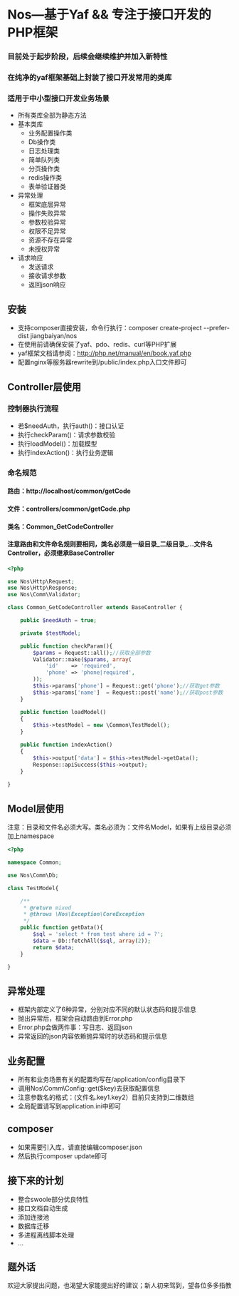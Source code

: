 # Nos—基于Yaf && 专注于接口开发的PHP框架
### 目前处于起步阶段，后续会继续维护并加入新特性
### 在纯净的yaf框架基础上封装了接口开发常用的类库
### 适用于中小型接口开发业务场景
 - 所有类库全部为静态方法
 - 基本类库
   - 业务配置操作类
   - Db操作类
   - 日志处理类
   - 简单队列类
   - 分页操作类
   - redis操作类
   - 表单验证器类
 - 异常处理
   - 框架底层异常
   - 操作失败异常
   - 参数校验异常
   - 权限不足异常
   - 资源不存在异常
   - 未授权异常
 - 请求响应
   - 发送请求
   - 接收请求参数
   - 返回json响应
## 安装
 - 支持composer直接安装，命令行执行：composer create-project --prefer-dist jiangbaiyan/nos
 - 在使用前请确保安装了yaf、pdo、redis、curl等PHP扩展
 - yaf框架文档请参阅：http://php.net/manual/en/book.yaf.php
 - 配置nginx等服务器rewrite到/public/index.php入口文件即可
## Controller层使用
### 控制器执行流程
 - 若$needAuth，执行auth()：接口认证
 - 执行checkParam()：请求参数校验
 - 执行loadModel()：加载模型
 - 执行indexAction()：执行业务逻辑
### 命名规范
#### 路由：http://localhost/common/getCode
#### 文件：controllers/common/getCode.php
#### 类名：Common_GetCodeController
#### 注意路由和文件命名规则要相同，类名必须是一级目录_二级目录_...文件名Controller，必须继承BaseController
```php
<?php

use Nos\Http\Request;
use Nos\Http\Response;
use Nos\Comm\Validator;

class Common_GetCodeController extends BaseController {

    public $needAuth = true;

    private $testModel;

    public function checkParam(){
        $params = Request::all();//获取全部参数
        Validator::make($params, array(
            'id'    => 'required',
            'phone' => 'phone|required',
        ));
        $this->params['phone'] = Request::get('phone');//获取get参数
        $this->params['name']  = Request::post('name');//获取post参数
    }

    public function loadModel()
    {
        $this->testModel = new \Common\TestModel();
    }

    public function indexAction()
    {
        $this->output['data'] = $this->testModel->getData();
        Response::apiSuccess($this->output);
    }
    
}
```
## Model层使用
注意：目录和文件名必须大写。类名必须为：文件名Model，如果有上级目录必须加上namespace
```php
<?php

namespace Common;

use Nos\Comm\Db;

class TestModel{

    /**
     * @return mixed
     * @throws \Nos\Exception\CoreException
     */
    public function getData(){
        $sql = 'select * from test where id = ?';
        $data = Db::fetchAll($sql, array(2));
        return $data;
    }

}
```
## 异常处理
 - 框架内部定义了6种异常，分别对应不同的默认状态码和提示信息
 - 抛出异常后，框架会自动路由到Error.php
 - Error.php会做两件事：写日志、返回json
 - 异常返回的json内容依赖抛异常时的状态码和提示信息
## 业务配置
 - 所有和业务场景有关的配置均写在/application/config目录下
 - 调用Nos\Comm\Config::get($key)去获取配置信息
 - 注意参数名的格式：(文件名.key1.key2）目前只支持到二维数组
 - 全局配置请写到application.ini中即可
## composer
 - 如果需要引入库，请直接编辑composer.json
 - 然后执行composer update即可
## 接下来的计划  
  - 整合swoole部分优良特性
  - 接口文档自动生成
  - 添加连接池
  - 数据库迁移
  - 多进程离线脚本处理
  - ...
## 题外话
  欢迎大家提出问题，也渴望大家能提出好的建议；新人初来驾到，望各位多多指教
    
